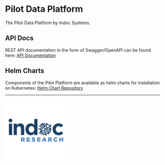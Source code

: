 # Pilot Data Platform

The Pilot Data Platform by Indoc Systems. 


## API Docs
REST API documentation in the form of Swagger/OpenAPI can be found here: [API Documentation](https://pilotdataplatform.github.io/api-docs/)

## Helm Charts
Components of the Pilot Platform are available as helm charts for installation on Kubernetes: [Helm Chart Repository](https://github.com/PilotDataPlatform/helm-charts)

---
<img src="/profile/assets/indoc_research.png" alt="Indoc Research" width="200"/>
